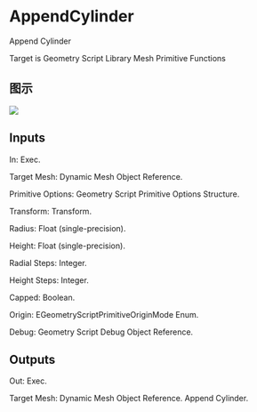 # AppendCylinder

Append Cylinder

Target is Geometry Script Library Mesh Primitive Functions

## 图示

![]($-20221218-19125125.png)

## Inputs

In: Exec.

Target Mesh: Dynamic Mesh Object Reference.

Primitive Options: Geometry Script Primitive Options Structure.

Transform: Transform.

Radius: Float (single-precision).

Height: Float (single-precision).

Radial Steps: Integer.

Height Steps: Integer.

Capped: Boolean.

Origin: EGeometryScriptPrimitiveOriginMode Enum.

Debug: Geometry Script Debug Object Reference.  

## Outputs

Out: Exec.

Target Mesh: Dynamic Mesh Object Reference. Append Cylinder.

